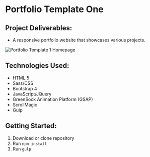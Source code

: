 # Portfolio Template One

## Project Deliverables:
- A responsive portfolio website that showcases various projects.

![Portfolio Template 1 Homepage](http://78.media.tumblr.com/5de86548331faba7283a6fbe9654b872/tumblr_oyubaiZ7FF1sq81swo1_1280.png "Portfolio Template 1 Homepage")

## Technologies Used:
- HTML 5
- Sass/CSS
- Bootstrap 4
- JavaScript/JQuery
- GreenSock Animation Platform (GSAP)
- ScrollMagic
- Gulp

## Getting Started:
1. Download or clone repository
2. Run `npm install`
3. Run `gulp`
